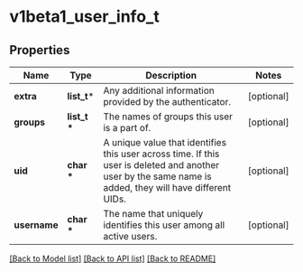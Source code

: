 # v1beta1_user_info_t

## Properties
Name | Type | Description | Notes
------------ | ------------- | ------------- | -------------
**extra** | **list_t*** | Any additional information provided by the authenticator. | [optional] 
**groups** | **list_t \*** | The names of groups this user is a part of. | [optional] 
**uid** | **char \*** | A unique value that identifies this user across time. If this user is deleted and another user by the same name is added, they will have different UIDs. | [optional] 
**username** | **char \*** | The name that uniquely identifies this user among all active users. | [optional] 

[[Back to Model list]](../README.md#documentation-for-models) [[Back to API list]](../README.md#documentation-for-api-endpoints) [[Back to README]](../README.md)


